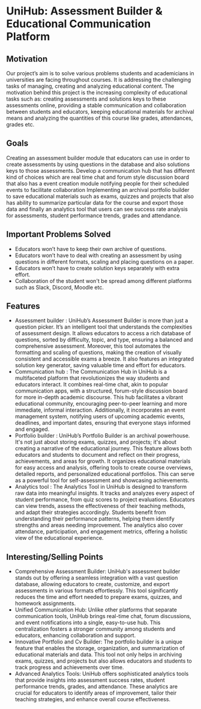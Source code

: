 # UniHub: Assessment Builder \& Educational Communication Platform

## Motivation

Our project’s aim is to solve various problems students and academicians in universities are facing throughout courses. It is addressing the challenging tasks of managing, creating and analyzing educational content.  The motivation behind this project is the increasing complexity of educational tasks such as: creating assessments and solutions keys to these assessments online, providing a stable communication and collaboration between students and educators, keeping educational materials for archival means and analyzing the quantities of this course like grades, attendances, grades etc.

## Goals

Creating an assessment builder module that educators can use in order to create assessments by using questions in the database and also solutions keys to those assessments.
Develop a communication hub that has different kind of choices which are real time chat and forum style discussion board that also has a event creation module notifying people for their scheduled events to facilitate collaboration
Implementing an archival portfolio builder to save educational materials such as exams, quizzes and projects that also has ability to summarize particular data for the course and export those data and finally an analytics tool that users can see success rate analysis for assessments, student performance trends, grades and attendance.

## Important Problems Solved

* Educators won’t have to keep their own archive of questions.
* Educators won’t have to deal with creating an assessment by using questions in different formats, scaling and placing questions on a paper.
* Educators won’t have to create solution keys separately with extra effort.
* Collaboration of the student won't be spread among different platforms such as Slack, Discord, Moodle etc.

## Features

* Assessment builder :
  UniHub’s Assessment Builder is more than just a question picker. It’s an intelligent tool that understands the complexities of assessment design. It allows educators to access a rich database of questions, sorted by difficulty, topic, and type, ensuring a balanced and comprehensive assessment. Moreover, this tool automates the formatting and scaling of questions, making the creation of visually consistent and accessible exams a breeze. It also features an integrated solution key generator, saving valuable time and effort for educators.
* Communication hub :
  The Communication Hub in UniHub is a multifaceted platform that revolutionizes the way students and educators interact. It combines real-time chat, akin to popular communication apps, with a structured, forum-style discussion board for more in-depth academic discourse. This hub facilitates a vibrant educational community, encouraging peer-to-peer learning and more immediate, informal interaction. Additionally, it incorporates an event management system, notifying users of upcoming academic events, deadlines, and important dates, ensuring that everyone stays informed and engaged.
* Portfolio builder :
  UniHub’s Portfolio Builder is an archival powerhouse. It's not just about storing exams, quizzes, and projects; it's about creating a narrative of the educational journey. This feature allows both educators and students to document and reflect on their progress, achievements, and areas for growth. It organizes educational materials for easy access and analysis, offering tools to create course overviews, detailed reports, and personalized educational portfolios. This can serve as a powerful tool for self-assessment and showcasing achievements.
* Analytics tool :
  The Analytics Tool in UniHub is designed to transform raw data into meaningful insights. It tracks and analyzes every aspect of student performance, from quiz scores to project evaluations. Educators can view trends, assess the effectiveness of their teaching methods, and adapt their strategies accordingly. Students benefit from understanding their performance patterns, helping them identify strengths and areas needing improvement. The analytics also cover attendance, participation, and engagement metrics, offering a holistic view of the educational experience.

## Interesting/Selling Points

* Comprehensive Assessment Builder:
  UniHub's assessment builder stands out by offering a seamless integration with a vast question database, allowing educators to create, customize, and export assessments in various formats effortlessly. This tool significantly reduces the time and effort needed to prepare exams, quizzes, and homework assignments.
* Unified Communication Hub:
  Unlike other platforms that separate communication tools, UniHub brings real-time chat, forum discussions, and event notifications into a single, easy-to-use hub. This centralization fosters a stronger community among students and educators, enhancing collaboration and support.
* Innovative Portfolio and Cv Builder:
  The portfolio builder is a unique feature that enables the storage, organization, and summarization of educational materials and data. This tool not only helps in archiving exams, quizzes, and projects but also allows educators and students to track progress and achievements over time.
* Advanced Analytics Tools:
  UniHub offers sophisticated analytics tools that provide insights into assessment success rates, student performance trends, grades, and attendance. These analytics are crucial for educators to identify areas of improvement, tailor their teaching strategies, and enhance overall course effectiveness.
